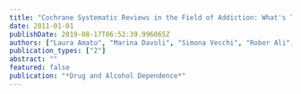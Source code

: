 ```yaml
---
title: "Cochrane Systematic Reviews in the Field of Addiction: What's There and What Should Be"
date: 2011-01-01
publishDate: 2019-08-17T06:52:39.996065Z
authors: ["Laura Amato", "Marina Davoli", "Simona Vecchi", "Rober Ali", "Michael Farrell", "Fabrizio Faggiano", "David Foxcroft", "Walter Ling", "Silvia Minozzi", "Zhao Chengzheng"]
publication_types: ["2"]
abstract: ""
featured: false
publication: "*Drug and Alcohol Dependence*"
---
```


